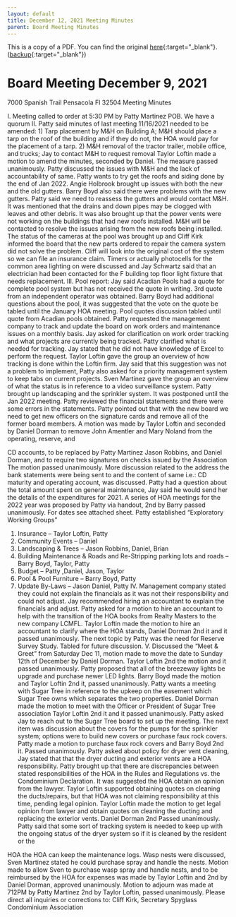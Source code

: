 ```yaml
---
layout: default
title: December 12, 2021 Meeting Minutes
parent: Board Meeting Minutes
---
```

This is a copy of a PDF. You can find the original [here](https://www.epmfl.net/_files/ugd/4ba896_37d29c9faa17492caab9ef044089ddb7.pdf){:target="_blank"}. ([backup](https://drive.google.com/file/d/1A-FrRPgCp6sxCKa_ScKegIkpcJmkryd0/view?usp=sharing){:target="_blank"})


# Board Meeting December 9, 2021
7000 Spanish Trail Pensacola Fl 32504
Meeting Minutes

I. Meeting called to order at 5:30 PM by Patty Martinez POB. We have a quorum
II. Patty said minutes of last meeting 11/16/2021 needed to be amended: 1) Tarp placement by
M&H on Building A; M&H should place a tarp on the roof of the building and if they do not,
the HOA would pay for the placement of a tarp. 2) M&H removal of the tractor trailer, mobile
office, and trucks; Jay to contact M&H to request removal Taylor Loftin made a motion to
amend the minutes, seconded by Daniel. The measure passed unanimously. Patty discussed the
issues with M&H and the lack of accountability of same. Patty wants to try get the roofs and
siding done by the end of Jan 2022. Angie Holbrook brought up issues with both the new and
the old gutters. Barry Boyd also said there were problems with the new gutters. Patty said we
need to reassess the gutters and would contact M&H. It was mentioned that the drains and
down pipes may be clogged with leaves and other debris. It was also brought up that the power
vents were not working on the buildings that had new roofs installed. M&H will be contacted to
resolve the issues arising from the new roofs being installed.
The status of the cameras at the pool was brought up and Cliff Kirk informed the board that the
new parts ordered to repair the camera system did not solve the problem. Cliff will look into the
original cost of the system so we can file an insurance claim. Timers or actually photocells for
the common area lighting on were discussed and Jay Schwartz said that an electrician had been
contacted for the F building top floor light fixture that needs replacement.
III. Pool report: Jay said Acadian Pools had a quote for complete pool system but has not received
the quote in writing. 3rd quote from an independent operator was obtained. Barry Boyd had
additional questions about the pool, it was suggested that the vote on the quote be tabled until
the January HOA meeting. Pool quotes discussion tabled until quote from Acadian pools
obtained.
Patty requested the management company to track and update the board on work orders and
maintenance issues on a monthly basis. Jay asked for clarification on work order tracking and
what projects are currently being tracked. Patty clarified what is needed for tracking. Jay stated
that he did not have knowledge of Excel to perform the request. Taylor Loftin gave the group an
overview of how tracking is done within the Loftin firm. Jay said that this suggestion was not a
problem to implement, Patty also asked for a priority management system to keep tabs on
current projects. Sven Martinez gave the group an overview of what the status is in reference to
a video surveillance system. Patty brought up landscaping and the sprinkler system. It was
postponed until the Jan 2022 meeting.
Patty reviewed the financial statements and there were some errors in the statements. Patty
pointed out that with the new board we need to get new officers on the signature cards and
remove all of the former board members. A motion was made by Taylor Loftin and seconded by
Daniel Dorman to remove John Amentler and Mary Noland from the operating, reserve, and

CD accounts, to be replaced by Patty Martinez Jason Robbins, and Daniel Dorman, and to
require two signatures on checks issued by the Association The motion passed unanimously.
More discussion related to the address the bank statements were being sent to and the content of
same i.e.: CD maturity and operating account, was discussed. Patty had a question about the
total amount spent on general maintenance, Jay said he would send her the details of the
expenditures for 2021.
A series of HOA meetings for the 2022 year was proposed by Patty via handout, 2nd by Barry
passed unanimously. For dates see attached sheet.
Patty established “Exploratory Working Groups”
1. Insurance – Taylor Loftin, Patty
2. Community Events – Daniel
3. Landscaping & Trees – Jason Robbins, Daniel, Brian
4. Building Maintenance & Roads and Re-Stripping parking lots and roads – Barry Boyd,
Taylor, Patty
5. Budget – Patty ,Daniel, Jason, Taylor
6. Pool & Pool Furniture – Barry Boyd, Patty
7. Update By-Laws – Jason Daniel, Patty
IV. Management company stated they could not explain the financials as it was not their
responsibility and could not adjust. Jay recommended hiring an accountant to explain the
financials and adjust. Patty asked for a motion to hire an accountant to help with the transition
of the HOA books from Realty Masters to the new company LCMFL. Taylor Loftin made the
motion to hire an accountant to clarify where the HOA stands, Daniel Dorman 2nd it and it
passed unanimously. The next topic by Patty was the need for Reserve Survey Study. Tabled for
future discussion.
V. Discussed the “Meet & Greet” from Saturday Dec 11, motion made to move the date to Sunday
12th of December by Daniel Dorman. Taylor Loftin 2nd the motion and it passed unanimously.
Patty proposed that all of the breezeway lights be upgrade and purchase newer LED lights.
Barry Boyd made the motion and Taylor Loftin 2nd it, passed unanimously. Patty wants a
meeting with Sugar Tree in reference to the upkeep on the easement which Sugar Tree owns
which separates the two properties. Daniel Dorman made the motion to meet with the Officer or
President of Sugar Tree association Taylor Loftin 2nd it and it passed unanimously. Patty asked
Jay to reach out to the Sugar Tree board to set up the meeting. The next item was discussion
about the covers for the pumps for the sprinkler system; options were to build new covers or
purchase faux rock covers. Patty made a motion to purchase faux rock covers and Barry Boyd
2nd it. Passed unanimously.
Patty asked about policy for dryer vent cleaning, Jay stated that that the dryer ducting and
exterior vents are a HOA responsibility. Patty brought up that there are discrepancies between
stated responsibilities of the HOA in the Rules and Regulations vs. the Condominium
Declaration. It was suggested the HOA obtain an opinion from the lawyer. Taylor Loftin
supported obtaining quotes on cleaning the ducts/repairs, but that HOA was not claiming
responsibility at this time, pending legal opinion. Taylor Loftin made the motion to get legal
opinion from lawyer and obtain quotes on cleaning the ducting and replacing the exterior vents.
Daniel Dorman 2nd Passed unanimously. Patty said that some sort of tracking system is needed
to keep up with the ongoing status of the dryer system so if it is cleaned by the resident or the

HOA the HOA can keep the maintenance logs.
Wasp nests were discussed, Sven Martinez stated he could purchase spray and handle the nests.
Motion made to allow Sven to purchase wasp spray and handle nests, and to be reimbursed by
the HOA for expenses was made by Taylor Loftin and 2nd by Daniel Dorman, approved
unanimously.
Motion to adjourn was made at 712PM by Patty Martinez 2nd by Taylor Loftin, passed unanimously.
Please direct all inquiries or corrections to:
Cliff Kirk, Secretary Spyglass Condominium Association
